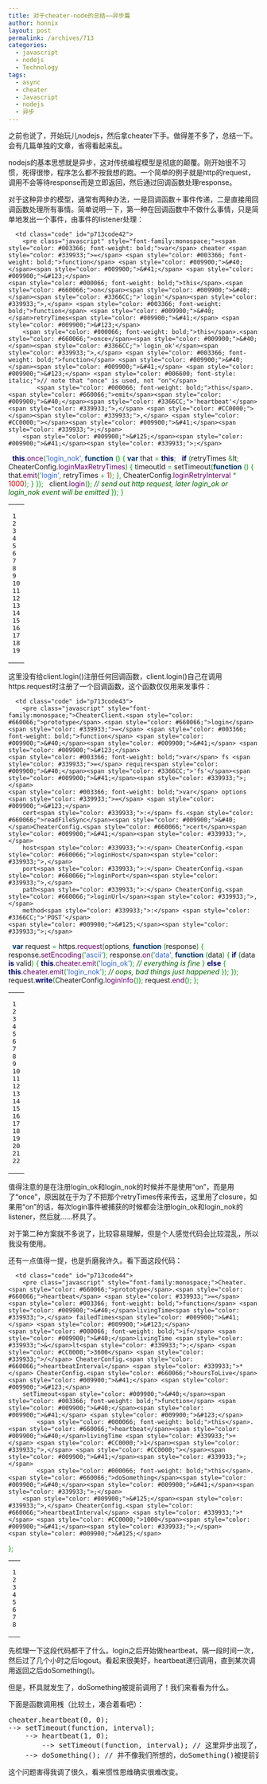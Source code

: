```yaml
---
title: 对于cheater-node的总结——异步篇
author: honnix
layout: post
permalink: /archives/713
categories:
  - javascript
  - nodejs
  - Technology
tags:
  - async
  - cheater
  - Javascript
  - nodejs
  - 异步
---
```

之前也说了，开始玩儿nodejs，然后拿cheater下手。做得差不多了，总结一下。会有几篇单独的文章，省得看起来乱。

nodejs的基本思想就是异步，这对传统编程模型是彻底的颠覆。刚开始很不习惯，死得很惨，程序怎么都不按我想的跑。一个简单的例子就是http的request，调用不会等待response而是立即返回，然后通过回调函数处理response。

<!--more-->

对于这种异步的模型，通常有两种办法，一是回调函数＋事件传递，二是直接用回调函数处理所有事情。简单说明一下，第一种在回调函数中不做什么事情，只是简单地发出一个事件，由事件的listener处理：

<div class="wp_codebox">
  <table>
    <tr id="p71342">
      <td class="line_numbers">
        <pre>1
2
3
4
5
6
7
8
9
10
11
12
13
14
15
16
17
18
19
</pre>
      </td>
      
      <td class="code" id="p713code42">
        <pre class="javascript" style="font-family:monospace;"><span style="color: #003366; font-weight: bold;">var</span> cheater <span style="color: #339933;">=</span> <span style="color: #003366; font-weight: bold;">function</span> <span style="color: #009900;">&#40;</span><span style="color: #009900;">&#41;</span> <span style="color: #009900;">&#123;</span>
    <span style="color: #000066; font-weight: bold;">this</span>.<span style="color: #660066;">on</span><span style="color: #009900;">&#40;</span><span style="color: #3366CC;">'login'</span><span style="color: #339933;">,</span> <span style="color: #003366; font-weight: bold;">function</span> <span style="color: #009900;">&#40;</span>retryTimes<span style="color: #009900;">&#41;</span> <span style="color: #009900;">&#123;</span>
        <span style="color: #000066; font-weight: bold;">this</span>.<span style="color: #660066;">once</span><span style="color: #009900;">&#40;</span><span style="color: #3366CC;">'login_ok'</span><span style="color: #339933;">,</span> <span style="color: #003366; font-weight: bold;">function</span> <span style="color: #009900;">&#40;</span><span style="color: #009900;">&#41;</span> <span style="color: #009900;">&#123;</span> <span style="color: #006600; font-style: italic;">// note that "once" is used, not "on"</span>
            <span style="color: #000066; font-weight: bold;">this</span>.<span style="color: #660066;">emit</span><span style="color: #009900;">&#40;</span><span style="color: #3366CC;">'heartbeat'</span><span style="color: #339933;">,</span> <span style="color: #CC0000;"></span><span style="color: #339933;">,</span> <span style="color: #CC0000;"></span><span style="color: #009900;">&#41;</span><span style="color: #339933;">;</span>
        <span style="color: #009900;">&#125;</span><span style="color: #009900;">&#41;</span><span style="color: #339933;">;</span>
&nbsp;
        <span style="color: #000066; font-weight: bold;">this</span>.<span style="color: #660066;">once</span><span style="color: #009900;">&#40;</span><span style="color: #3366CC;">'login_nok'</span><span style="color: #339933;">,</span> <span style="color: #003366; font-weight: bold;">function</span> <span style="color: #009900;">&#40;</span><span style="color: #009900;">&#41;</span> <span style="color: #009900;">&#123;</span>
            <span style="color: #003366; font-weight: bold;">var</span> that <span style="color: #339933;">=</span> <span style="color: #000066; font-weight: bold;">this</span><span style="color: #339933;">;</span>
&nbsp;
            <span style="color: #000066; font-weight: bold;">if</span> <span style="color: #009900;">&#40;</span>retryTimes <span style="color: #339933;">&</span>lt<span style="color: #339933;">;</span> CheaterConfig.<span style="color: #660066;">loginMaxRetryTimes</span><span style="color: #009900;">&#41;</span> <span style="color: #009900;">&#123;</span>
                timeoutId <span style="color: #339933;">=</span> setTimeout<span style="color: #009900;">&#40;</span><span style="color: #003366; font-weight: bold;">function</span> <span style="color: #009900;">&#40;</span><span style="color: #009900;">&#41;</span> <span style="color: #009900;">&#123;</span>
                    that.<span style="color: #660066;">emit</span><span style="color: #009900;">&#40;</span><span style="color: #3366CC;">'login'</span><span style="color: #339933;">,</span> retryTimes <span style="color: #339933;">+</span> <span style="color: #CC0000;">1</span><span style="color: #009900;">&#41;</span><span style="color: #339933;">;</span>
                <span style="color: #009900;">&#125;</span><span style="color: #339933;">,</span> CheaterConfig.<span style="color: #660066;">loginRetryInterval</span> <span style="color: #339933;">*</span> <span style="color: #CC0000;">1000</span><span style="color: #009900;">&#41;</span><span style="color: #339933;">;</span>
            <span style="color: #009900;">&#125;</span>
        <span style="color: #009900;">&#125;</span><span style="color: #009900;">&#41;</span><span style="color: #339933;">;</span>
&nbsp;
        client.<span style="color: #660066;">login</span><span style="color: #009900;">&#40;</span><span style="color: #009900;">&#41;</span><span style="color: #339933;">;</span> <span style="color: #006600; font-style: italic;">// send out http request, later login_ok or login_nok event will be emitted</span>
    <span style="color: #009900;">&#125;</span><span style="color: #009900;">&#41;</span><span style="color: #339933;">;</span>
<span style="color: #009900;">&#125;</span></pre>
      </td>
    </tr>
  </table>
</div>

这里没有给client.login()注册任何回调函数，client.login()自己在调用https.request时注册了一个回调函数，这个函数仅仅用来发事件：

<div class="wp_codebox">
  <table>
    <tr id="p71343">
      <td class="line_numbers">
        <pre>1
2
3
4
5
6
7
8
9
10
11
12
13
14
15
16
17
18
19
20
21
22
</pre>
      </td>
      
      <td class="code" id="p713code43">
        <pre class="javascript" style="font-family:monospace;">CheaterClient.<span style="color: #660066;">prototype</span>.<span style="color: #660066;">login</span> <span style="color: #339933;">=</span> <span style="color: #003366; font-weight: bold;">function</span> <span style="color: #009900;">&#40;</span><span style="color: #009900;">&#41;</span> <span style="color: #009900;">&#123;</span>
    <span style="color: #003366; font-weight: bold;">var</span> fs <span style="color: #339933;">=</span> require<span style="color: #009900;">&#40;</span><span style="color: #3366CC;">'fs'</span><span style="color: #009900;">&#41;</span><span style="color: #339933;">;</span>
    <span style="color: #003366; font-weight: bold;">var</span> options <span style="color: #339933;">=</span> <span style="color: #009900;">&#123;</span>
        cert<span style="color: #339933;">:</span> fs.<span style="color: #660066;">readFileSync</span><span style="color: #009900;">&#40;</span>CheaterConfig.<span style="color: #660066;">cert</span><span style="color: #009900;">&#41;</span><span style="color: #339933;">,</span>
        host<span style="color: #339933;">:</span> CheaterConfig.<span style="color: #660066;">loginHost</span><span style="color: #339933;">,</span>
        port<span style="color: #339933;">:</span> CheaterConfig.<span style="color: #660066;">loginPort</span><span style="color: #339933;">,</span>
        path<span style="color: #339933;">:</span> CheaterConfig.<span style="color: #660066;">loginUrl</span><span style="color: #339933;">,</span>
        method<span style="color: #339933;">:</span> <span style="color: #3366CC;">'POST'</span>
    <span style="color: #009900;">&#125;</span><span style="color: #339933;">;</span>
&nbsp;
    <span style="color: #003366; font-weight: bold;">var</span> request <span style="color: #339933;">=</span> https.<span style="color: #660066;">request</span><span style="color: #009900;">&#40;</span>options<span style="color: #339933;">,</span> <span style="color: #003366; font-weight: bold;">function</span> <span style="color: #009900;">&#40;</span>response<span style="color: #009900;">&#41;</span> <span style="color: #009900;">&#123;</span>
        response.<span style="color: #660066;">setEncoding</span><span style="color: #009900;">&#40;</span><span style="color: #3366CC;">'ascii'</span><span style="color: #009900;">&#41;</span><span style="color: #339933;">;</span>
        response.<span style="color: #660066;">on</span><span style="color: #009900;">&#40;</span><span style="color: #3366CC;">'data'</span><span style="color: #339933;">,</span> <span style="color: #003366; font-weight: bold;">function</span> <span style="color: #009900;">&#40;</span>data<span style="color: #009900;">&#41;</span> <span style="color: #009900;">&#123;</span>
            <span style="color: #000066; font-weight: bold;">if</span> <span style="color: #009900;">&#40;</span>data <span style="color: #000066; font-weight: bold;">is</span> valid<span style="color: #009900;">&#41;</span> <span style="color: #009900;">&#123;</span>
                <span style="color: #000066; font-weight: bold;">this</span>.<span style="color: #660066;">cheater</span>.<span style="color: #660066;">emit</span><span style="color: #009900;">&#40;</span><span style="color: #3366CC;">'login_ok'</span><span style="color: #009900;">&#41;</span><span style="color: #339933;">;</span> <span style="color: #006600; font-style: italic;">// everything is fine</span>
            <span style="color: #009900;">&#125;</span> <span style="color: #000066; font-weight: bold;">else</span> <span style="color: #009900;">&#123;</span>
                <span style="color: #000066; font-weight: bold;">this</span>.<span style="color: #660066;">cheater</span>.<span style="color: #660066;">emit</span><span style="color: #009900;">&#40;</span><span style="color: #3366CC;">'login_nok'</span><span style="color: #009900;">&#41;</span><span style="color: #339933;">;</span> <span style="color: #006600; font-style: italic;">// oops, bad things just happened</span>
        <span style="color: #009900;">&#125;</span><span style="color: #009900;">&#41;</span><span style="color: #339933;">;</span>
    <span style="color: #009900;">&#125;</span><span style="color: #009900;">&#41;</span><span style="color: #339933;">;</span>
    request.<span style="color: #000066; font-weight: bold;">write</span><span style="color: #009900;">&#40;</span>CheaterConfig.<span style="color: #660066;">loginInfo</span><span style="color: #009900;">&#40;</span><span style="color: #009900;">&#41;</span><span style="color: #009900;">&#41;</span><span style="color: #339933;">;</span>
    request.<span style="color: #660066;">end</span><span style="color: #009900;">&#40;</span><span style="color: #009900;">&#41;</span><span style="color: #339933;">;</span>
<span style="color: #009900;">&#125;</span><span style="color: #339933;">;</span></pre>
      </td>
    </tr>
  </table>
</div>

值得注意的是在注册login\_ok和login\_nok的时候并不是使用“on”，而是用了“once”，原因就在于为了不把那个retryTimes传来传去，这里用了closure，如果用“on”的话，每次login事件被捕获的时候都会注册login\_ok和login\_nok的listener，然后就……杯具了。

对于第二种方案就不多说了，比较容易理解，但是个人感觉代码会比较混乱，所以我没有使用。

还有一点值得一提，也是折磨我许久。看下面这段代码：

<div class="wp_codebox">
  <table>
    <tr id="p71344">
      <td class="line_numbers">
        <pre>1
2
3
4
5
6
7
8
</pre>
      </td>
      
      <td class="code" id="p713code44">
        <pre class="javascript" style="font-family:monospace;">Cheater.<span style="color: #660066;">prototype</span>.<span style="color: #660066;">heartbeat</span> <span style="color: #339933;">=</span> <span style="color: #003366; font-weight: bold;">function</span> <span style="color: #009900;">&#40;</span>livingTime<span style="color: #339933;">,</span> failedTimes<span style="color: #009900;">&#41;</span> <span style="color: #009900;">&#123;</span>
    <span style="color: #000066; font-weight: bold;">if</span> <span style="color: #009900;">&#40;</span>livingTime <span style="color: #339933;">&</span>lt<span style="color: #339933;">;</span> <span style="color: #CC0000;">3600</span> <span style="color: #339933;">/</span> CheaterConfig.<span style="color: #660066;">heartbeatInterval</span> <span style="color: #339933;">*</span> CheaterConfig.<span style="color: #660066;">hoursToLive</span><span style="color: #009900;">&#41;</span> <span style="color: #009900;">&#123;</span>
        setTimeout<span style="color: #009900;">&#40;</span><span style="color: #003366; font-weight: bold;">function</span> <span style="color: #009900;">&#40;</span><span style="color: #009900;">&#41;</span> <span style="color: #009900;">&#123;</span>
            <span style="color: #000066; font-weight: bold;">this</span>.<span style="color: #660066;">heartbeat</span><span style="color: #009900;">&#40;</span>livingTime <span style="color: #339933;">+</span> <span style="color: #CC0000;">1</span><span style="color: #339933;">,</span> <span style="color: #CC0000;"></span><span style="color: #009900;">&#41;</span><span style="color: #339933;">;</span>
            <span style="color: #000066; font-weight: bold;">this</span>.<span style="color: #660066;">doSomething</span><span style="color: #009900;">&#40;</span><span style="color: #009900;">&#41;</span><span style="color: #339933;">;</span>
        <span style="color: #009900;">&#125;</span><span style="color: #339933;">,</span> CheaterConfig.<span style="color: #660066;">heartbeatInterval</span> <span style="color: #339933;">*</span> <span style="color: #CC0000;">1000</span><span style="color: #009900;">&#41;</span><span style="color: #339933;">;</span>
    <span style="color: #009900;">&#125;</span>
<span style="color: #009900;">&#125;</span><span style="color: #339933;">;</span></pre>
      </td>
    </tr>
  </table>
</div>

先梳理一下这段代码都干了什么。login之后开始做heartbeat，隔一段时间一次，然后过了几个小时之后logout。看起来很美好，heartbeat递归调用，直到某次调用返回之后doSomething()。

但是，杯具就发生了，doSomething被提前调用了！我们来看看为什么。

下面是函数调用桟（比较土，凑合着看吧）：

<pre>cheater.heartbeat(0, 0);
--&gt; setTimeout(function, interval);
    --&gt; heartbeat(1, 0);
        --&gt; setTimeout(function, interval); // 这里异步出现了，线程在这一点上留下一个continuation，然后这次递归调用结束了！
    --&gt; doSomething(); // 并不像我们所想的，doSomething()被提前调用了，在逻辑上的递归还没有结束之前！</pre>

这个问题害得我调了很久，看来惯性思维确实很难改变。